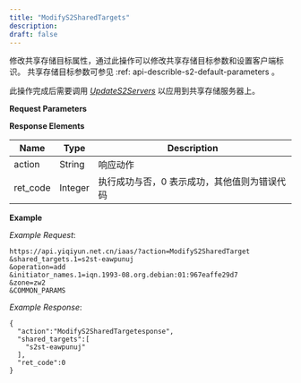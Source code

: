 ```yaml
---
title: "ModifyS2SharedTargets"
description: 
draft: false
---
```




修改共享存储目标属性，通过此操作可以修改共享存储目标参数和设置客户端标识。 共享存储目标参数可参见 :ref: api-describle-s2-default-parameters 。

此操作完成后需要调用 [_UpdateS2Servers_](../update_s2_servers/) 以应用到共享存储服务器上。

**Request Parameters**

**Response Elements**

| Name | Type | Description |
| --- | --- | --- |
| action | String | 响应动作 |
| ret_code | Integer | 执行成功与否，0 表示成功，其他值则为错误代码 |

**Example**

_Example Request_:

```
https://api.yiqiyun.net.cn/iaas/?action=ModifyS2SharedTarget
&shared_targets.1=s2st-eawpunuj
&operation=add
&initiator_names.1=iqn.1993-08.org.debian:01:967eaffe29d7
&zone=zw2
&COMMON_PARAMS
```

_Example Response_:

```
{
  "action":"ModifyS2SharedTargetesponse",
  "shared_targets":[
    "s2st-eawpunuj"
  ],
  "ret_code":0
}
```

